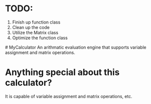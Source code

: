 <h1>TODO:</h1>
<ol>
 <li>Finish up function class</li>
<li>Clean up the code</li>
<li>Utilize the Matrix class</li>
<li>Optimize the function class</li>
</ol>
# MyCalculator
An arithmatic evaluation engine that supports variable assignment and matrix operations.

<h1>Anything special about this calculator?</h1>
It is capable of variable assignment and matrix operations, etc.
